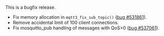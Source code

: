 <!--
.. title: Version 0.5.4 released
.. slug: version-0-5-4-released
.. date: 2010-03-14 18:28:15
.. tags: Releases
.. category:
.. link:
.. description:
.. type: text
-->

This is a bugfix release.

 * Fix memory allocation in `mqtt3_fix_sub_topic()` ([bug #531861]).
 * Remove accidental limit of 100 client connections.
 * Fix mosquitto_pub handling of messages with QoS&gt;0 ([bug #537061]).

[bug #531861]: https://bugs.launchpad.net/mosquitto/+bug/531861
[bug #537061]: https://bugs.launchpad.net/mosquitto/+bug/537061
